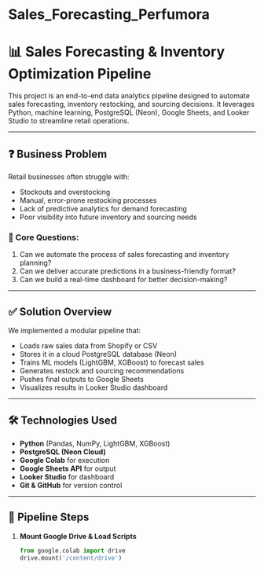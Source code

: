 # Sales_Forecasting_Perfumora

# 📊 Sales Forecasting & Inventory Optimization Pipeline

This project is an end-to-end data analytics pipeline designed to automate sales forecasting, inventory restocking, and sourcing decisions. It leverages Python, machine learning, PostgreSQL (Neon), Google Sheets, and Looker Studio to streamline retail operations.

---

## ❓ Business Problem

Retail businesses often struggle with:
- Stockouts and overstocking
- Manual, error-prone restocking processes
- Lack of predictive analytics for demand forecasting
- Poor visibility into future inventory and sourcing needs

### 📌 Core Questions:
1. Can we automate the process of sales forecasting and inventory planning?
2. Can we deliver accurate predictions in a business-friendly format?
3. Can we build a real-time dashboard for better decision-making?

---

## ✅ Solution Overview

We implemented a modular pipeline that:

- Loads raw sales data from Shopify or CSV
- Stores it in a cloud PostgreSQL database (Neon)
- Trains ML models (LightGBM, XGBoost) to forecast sales
- Generates restock and sourcing recommendations
- Pushes final outputs to Google Sheets
- Visualizes results in Looker Studio dashboard

---

## 🛠️ Technologies Used

- **Python** (Pandas, NumPy, LightGBM, XGBoost)
- **PostgreSQL (Neon Cloud)**
- **Google Colab** for execution
- **Google Sheets API** for output
- **Looker Studio** for dashboard
- **Git & GitHub** for version control

---

## 🔁 Pipeline Steps

1. **Mount Google Drive & Load Scripts**
   ```python
   from google.colab import drive
   drive.mount('/content/drive')
